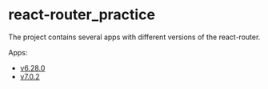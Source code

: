 # react-router_practice

The project contains several apps with different versions of the react-router.

Apps:
- [v6.28.0](https://github.com/Tre-Vadim/new_react_router_practice/tree/v-6.28.0)
- [v7.0.2](https://github.com/Tre-Vadim/new_react_router_practice/tree/v-7.0.2)
